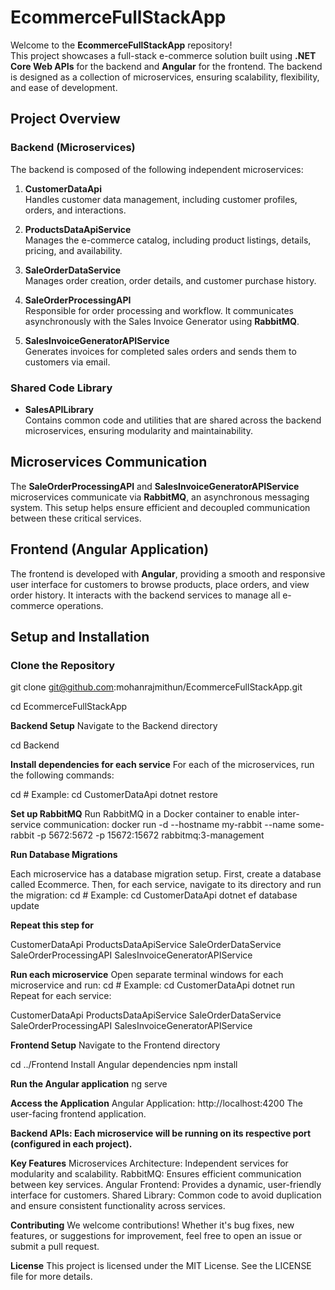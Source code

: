 # **EcommerceFullStackApp**

Welcome to the **EcommerceFullStackApp** repository!  
This project showcases a full-stack e-commerce solution built using **.NET Core Web APIs** for the backend and **Angular** for the frontend. The backend is designed as a collection of microservices, ensuring scalability, flexibility, and ease of development.

## **Project Overview**

### **Backend (Microservices)**

The backend is composed of the following independent microservices:

1. **CustomerDataApi**  
   Handles customer data management, including customer profiles, orders, and interactions.

2. **ProductsDataApiService**  
   Manages the e-commerce catalog, including product listings, details, pricing, and availability.

3. **SaleOrderDataService**  
   Manages order creation, order details, and customer purchase history.

4. **SaleOrderProcessingAPI**  
   Responsible for order processing and workflow. It communicates asynchronously with the Sales Invoice Generator using **RabbitMQ**.

5. **SalesInvoiceGeneratorAPIService**  
   Generates invoices for completed sales orders and sends them to customers via email.

### **Shared Code Library**

- **SalesAPILibrary**  
  Contains common code and utilities that are shared across the backend microservices, ensuring modularity and maintainability.

## **Microservices Communication**

The **SaleOrderProcessingAPI** and **SalesInvoiceGeneratorAPIService** microservices communicate via **RabbitMQ**, an asynchronous messaging system. This setup helps ensure efficient and decoupled communication between these critical services.

## **Frontend (Angular Application)**

The frontend is developed with **Angular**, providing a smooth and responsive user interface for customers to browse products, place orders, and view order history. It interacts with the backend services to manage all e-commerce operations.

## **Setup and Installation**

### **Clone the Repository**
git clone git@github.com:mohanrajmithun/EcommerceFullStackApp.git

cd EcommerceFullStackApp


**Backend Setup**
Navigate to the Backend directory

cd Backend

**Install dependencies for each service**
For each of the microservices, run the following commands:

cd <MicroserviceName>  # Example: cd CustomerDataApi
dotnet restore

**Set up RabbitMQ**
Run RabbitMQ in a Docker container to enable inter-service communication:
docker run -d --hostname my-rabbit --name some-rabbit -p 5672:5672 -p 15672:15672 rabbitmq:3-management

**Run Database Migrations**

Each microservice has a database migration setup. First, create a database called Ecommerce. Then, for each service, navigate to its directory and run the migration:
cd <MicroserviceName>  # Example: cd CustomerDataApi
dotnet ef database update

**Repeat this step for**

CustomerDataApi
ProductsDataApiService
SaleOrderDataService
SaleOrderProcessingAPI
SalesInvoiceGeneratorAPIService

**Run each microservice**
Open separate terminal windows for each microservice and run:
cd <MicroserviceName>  # Example: cd CustomerDataApi
dotnet run
Repeat for each service:

CustomerDataApi
ProductsDataApiService
SaleOrderDataService
SaleOrderProcessingAPI
SalesInvoiceGeneratorAPIService

**Frontend Setup**
Navigate to the Frontend directory

cd ../Frontend
Install Angular dependencies
npm install

**Run the Angular application**
ng serve

**Access the Application**
Angular Application: http://localhost:4200
The user-facing frontend application.

**Backend APIs: Each microservice will be running on its respective port (configured in each project).**

**Key Features**
Microservices Architecture: Independent services for modularity and scalability.
RabbitMQ: Ensures efficient communication between key services.
Angular Frontend: Provides a dynamic, user-friendly interface for customers.
Shared Library: Common code to avoid duplication and ensure consistent functionality across services.

**Contributing**
We welcome contributions! Whether it's bug fixes, new features, or suggestions for improvement, feel free to open an issue or submit a pull request.

**License**
This project is licensed under the MIT License. See the LICENSE file for more details.

